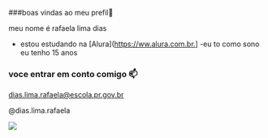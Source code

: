 ###boas vindas ao meu prefil🥰
  
meu nome é rafaela lima dias

- estou estudando na [Alura](https://ww.alura.com.br.]
-eu to como sono
eu tenho 15 anos

### voce entrar em conto comigo 📫

dias.lima.rafaela@escola.pr.gov.br

@dias.lima.rafaela

![](https://media1.tenor.com/m/YqHLYJQD14UAAAAC/bubu-hulu.gif)

